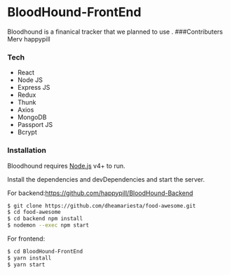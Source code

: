 # BloodHound-FrontEnd

Bloodhound is a finanical tracker that we planned to use .
###Contributers
Merv
happypill
### Tech

* React
* Node JS
* Express JS
* Redux
* Thunk
* Axios
* MongoDB
* Passport JS
* Bcrypt

### Installation

Bloodhound requires [Node.js](https://nodejs.org/) v4+ to run.

Install the dependencies and devDependencies and start the server.

For backend:https://github.com/happypill/BloodHound-Backend
```sh
$ git clone https://github.com/dheamariesta/food-awesome.git
$ cd food-awesome
$ cd backend npm install
$ nodemon --exec npm start
```

For frontend:

```sh
$ cd BloodHound-FrontEnd
$ yarn install
$ yarn start
```
